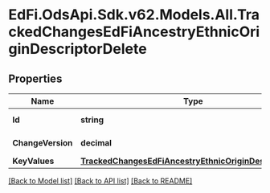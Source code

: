 # EdFi.OdsApi.Sdk.v62.Models.All.TrackedChangesEdFiAncestryEthnicOriginDescriptorDelete

## Properties

Name | Type | Description | Notes
------------ | ------------- | ------------- | -------------
**Id** | **string** | Resource identifier | [optional] 
**ChangeVersion** | **decimal** | Change version | [optional] 
**KeyValues** | [**TrackedChangesEdFiAncestryEthnicOriginDescriptorKey**](TrackedChangesEdFiAncestryEthnicOriginDescriptorKey.md) |  | [optional] 

[[Back to Model list]](../README.md#documentation-for-models) [[Back to API list]](../README.md#documentation-for-api-endpoints) [[Back to README]](../README.md)

